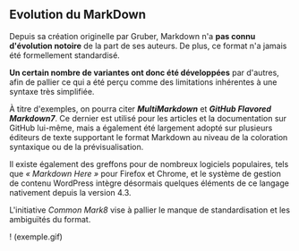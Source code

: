 ## Evolution du MarkDown

Depuis sa création originelle par Gruber, Markdown n'a **pas connu d'évolution notoire** de la part de ses auteurs. De plus, ce format n'a jamais été formellement standardisé.

**Un certain nombre de variantes ont donc été développées** par d'autres, afin de pallier ce qui a été perçu comme des limitations inhérentes à une syntaxe très simplifiée.

À titre d'exemples, on pourra citer __*MultiMarkdown*__ et __*GitHub Flavored Markdown7*__. Ce dernier est utilisé pour les articles et la documentation sur GitHub lui-même, mais a également été largement adopté sur plusieurs éditeurs de texte supportant le format Markdown au niveau de la coloration syntaxique ou de la prévisualisation.

Il existe également des greffons pour de nombreux logiciels populaires, tels que *« Markdown Here »* pour Firefox et Chrome, et le système de gestion de contenu WordPress intègre désormais quelques éléments de ce langage nativement depuis la version 4.3.

L'initiative *Common Mark8* vise à pallier le manque de standardisation et les ambiguïtés du format.

! (exemple.gif)